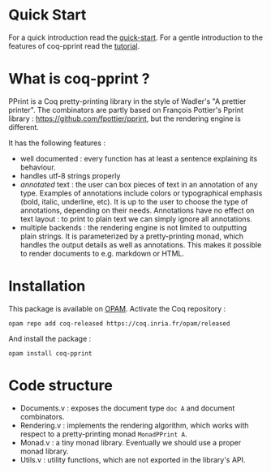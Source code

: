 # Quick Start
 
For a quick introduction read the [quick-start](https://github.com/MathisBD/coq-pprint/blob/master/tutorials/QuickStart.v). For a gentle introduction to the features of coq-pprint read the [tutorial](https://github.com/MathisBD/coq-pprint/blob/master/tutorials/Tutorial.v).

# What is coq-pprint ?

PPrint is a Coq pretty-printing library in the style of Wadler's "A prettier printer". The combinators are partly based on François Pottier's Pprint library : https://github.com/fpottier/pprint, but the rendering engine is different.

It has the following features :
- well documented : every function has at least a sentence explaining its behaviour.
- handles utf-8 strings properly
- _annotated_ text : the user can box pieces of text in an annotation of any type. Examples of annotations include colors or typographical emphasis (bold, italic, underline, etc). It is up to the user to choose the type of annotations, depending on their needs. Annotations have no effect on text layout : to print to plain text we can simply ignore all annotations.
- multiple backends : the rendering engine is not limited to outputting plain strings. It is parameterized by a pretty-printing monad, which handles the output details as well as annotations. This makes it possible to render documents to e.g. markdown or HTML.

# Installation 

This package is available on [OPAM](https://opam.ocaml.org/). Activate the Coq repository : 
```
opam repo add coq-released https://coq.inria.fr/opam/released
```
And install the package : 
```
opam install coq-pprint
```

# Code structure

- Documents.v : exposes the document type `doc A` and document combinators.
- Rendering.v : implements the rendering algorithm, which works with respect to a pretty-printing monad `MonadPPrint A`.
- Monad.v : a tiny monad library. Eventually we should use a proper monad library.
- Utils.v : utility functions, which are not exported in the library's API.